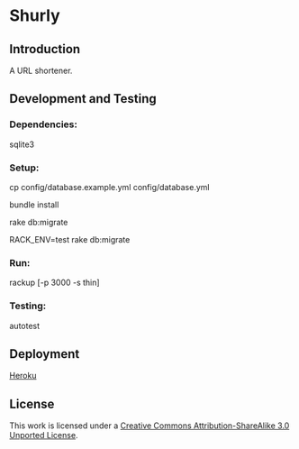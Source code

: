 Shurly
======

Introduction
------------

A URL shortener.

Development and Testing
-----------------------

### Dependencies:

sqlite3

### Setup:

cp config/database.example.yml config/database.yml

bundle install

rake db:migrate

RACK_ENV=test rake db:migrate

### Run:

rackup [-p 3000 -s thin]

### Testing:

autotest

Deployment
----------

[Heroku](http://www.heroku.com/)

License
-------
This work is licensed under a [Creative Commons Attribution-ShareAlike 3.0 Unported License](http://creativecommons.org/licenses/by-sa/3.0/).